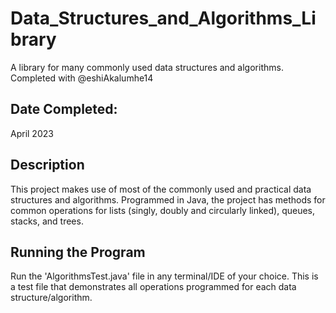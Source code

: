# Data_Structures_and_Algorithms_Library
A library for many commonly used data structures and algorithms. Completed with @eshiAkalumhe14

## Date Completed:
April 2023

## Description
This project makes use of most of the commonly used and practical data structures and algorithms.
Programmed in Java, the project has methods for common operations for lists (singly, doubly and circularly linked),
queues, stacks, and trees. 

## Running the Program
Run the 'AlgorithmsTest.java' file in any terminal/IDE of your choice. This is a test file that demonstrates all operations programmed for each data structure/algorithm. 